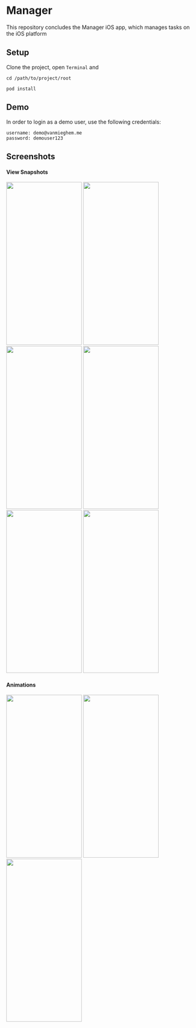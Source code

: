# Manager
This repository concludes the Manager iOS app, which manages tasks on the iOS platform

## Setup
Clone the project, open `Terminal` and
```
cd /path/to/project/root
```
```
pod install
```
## Demo 
In order to login as a demo user, use the following credentials:
```
username: demo@vanmieghem.me
password: demouser123
```

## Screenshots
#### View Snapshots

<img src="https://s5.gifyu.com/images/login3e5f62e910152331.png" width="200" height="432" />  <img src="https://s5.gifyu.com/images/home3ba0647e18ed3514.png" width="200" height="432" />  <img src="https://s5.gifyu.com/images/photos.png" width="200" height="432" />  <img src="https://s5.gifyu.com/images/detailphotos.png" width="200" height="432" />   <img src="https://s5.gifyu.com/images/documents.png" width="200" height="432" />   <img src="https://s5.gifyu.com/images/settings3385d4c8f713ac79.png" width="200" height="432" />  


#### Animations
<img src="https://s5.gifyu.com/images/documentsc7d803ec453fa175.gif" width="200" height="432" />   <img src="https://s5.gifyu.com/images/photos5695359a1008c0eb.gif" width="200" height="432" />   <img src="https://s5.gifyu.com/images/profile4f7953cbf3277ee4.gif" width="200" height="432" />

